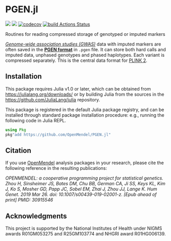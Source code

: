 # PGEN.jl
[![](https://img.shields.io/badge/docs-latest-blue.svg)](https://OpenMendel.github.io/PGEN.jl/dev)
[![](https://img.shields.io/badge/docs-stable-blue.svg)](https://OpenMendel.github.io/PGEN.jl/stable)
[![codecov](https://codecov.io/gh/OpenMendel/PGEN.jl/branch/main/graph/badge.svg?token=W28QPREGC7)](https://codecov.io/gh/OpenMendel/PGEN.jl)
[![build Actions Status](https://github.com/OpenMendel/PGEN.jl/workflows/CI/badge.svg)](https://github.com/OpenMendel/PGEN.jl/actions)

Routines for reading compressed storage of genotyped or imputed markers

[*Genome-wide association studies (GWAS)*](https://en.wikipedia.org/wiki/Genome-wide_association_study) data with imputed markers are often saved in the [**PGEN format**](https://www.cog-genomics.org/plink/2.0/input#pgen) in `.pgen` file.
It can store both hard calls and imputed data, unphased genotypes and phased haplotypes. Each variant is compressed separately. This is the central data format for [PLINK 2](https://www.cog-genomics.org/plink/2.0/). 

## Installation

This package requires Julia v1.0 or later, which can be obtained from
https://julialang.org/downloads/ or by building Julia from the sources in the
https://github.com/JuliaLang/julia repository.


This package is registered in the default Julia package registry, and can be installed through standard package installation procedure: e.g., running the following code in Julia REPL.
```julia
using Pkg
pkg"add https://github.com/OpenMendel/PGEN.jl"
```

## Citation

If you use [OpenMendel](https://openmendel.github.io) analysis packages in your research, please cite the following reference in the resulting publications:

*OPENMENDEL: a cooperative programming project for statistical genetics. Zhou H, Sinsheimer JS, Bates DM, Chu BB, German CA, Ji SS, Keys KL, Kim J, Ko S, Mosher GD, Papp JC, Sobel EM, Zhai J, Zhou JJ, Lange K. Hum Genet. 2019 Mar 26. doi: 10.1007/s00439-019-02001-z. [Epub ahead of print] PMID: 30915546*

## Acknowledgments

This project is supported by the National Institutes of Health under NIGMS awards R01GM053275 and R25GM103774 and NHGRI award R01HG006139.
